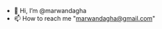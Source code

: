 - 👋 Hi, I’m @marwandagha
- 📫 How to reach me "marwandagha@gmail.com"

<!---
marwandagha/marwandagha is a ✨ special ✨ repository because its `README.md` (this file) appears on your GitHub profile.
You can click the Preview link to take a look at your changes.
--->
